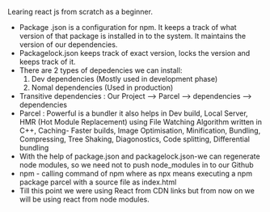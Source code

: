 Learing react js from scratch as a beginner.
* Package .json is a configuration for npm. It keeps a track of what version of that package is installed in to the system. It maintains the version of our dependencies.
* Packagelock.json keeps track of exact version, locks the version and keeps track of it.
* There are 2 types of depedencies we can install:
    1. Dev dependencies (Mostly used in development phase)
    2. Nomal dependencies (Used in production)
* Transitive dependencies : Our Project --> Parcel --> dependencies --> dependencies
* Parcel : Powerful is a bundler it also helps in Dev build, Local Server, HMR (Hot Module Replacement) using File Watching Algorithm written in C++, Caching- Faster builds, Image Optimisation, Minification, Bundling, Compressing, Tree Shaking, Diagonostics, Code splitting, Differential bundling
* With the help of package.json and packagelock.json-we can regenerate node modules, so we need not to push node_modules in to our Github
* npm - calling command of npm where as npx means executing a npm package parcel with a source file as index.html 
* Till this point we were using React from CDN links but from now on we will be using react from node modules.